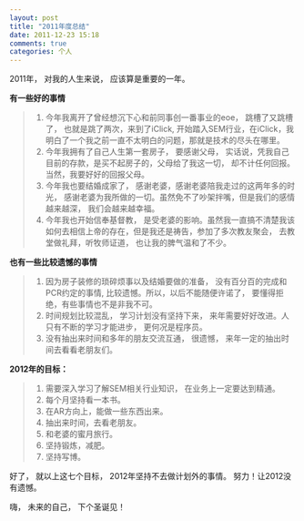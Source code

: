 ```yaml
---
layout: post
title: "2011年度总结"
date: 2011-12-23 15:18
comments: true
categories: 个人
---
```



2011年， 对我的人生来说， 应该算是重要的一年。 

**有一些好的事情**
  >1. 今年我离开了曾经想沉下心和前同事创一番事业的eoe， 跳槽了又跳槽了， 也就是跳了两次，来到了iClick, 开始踏入SEM行业，在iClick，我明白了一个我之前一直不太明白的问题，那就是技术的尽头在哪里。
  >2. 今年我拥有了自己人生第一套房子， 要感谢父母， 实话说，凭我自己目前的存款，是买不起房子的，父母给了我这一切， 却不计任何回报。当然，我要好好的回报父母。
  >3. 今年我也要结婚成家了， 感谢老婆，感谢老婆陪我走过的这两年多的时光， 感谢老婆为我所做的一切。虽然免不了吵架拌嘴，但是我们的感情越来越深， 我们会越来越幸福。
  >4. 今年我也开始信奉基督教， 是受老婆的影响。虽然我一直搞不清楚我该如何去相信上帝的存在，但是我还是祷告，参加了多次教友聚会， 去教堂做礼拜，听牧师证道， 也让我的脾气温和了不少。

**也有一些比较遗憾的事情**

  >1. 因为房子装修的琐碎烦事以及结婚要做的准备， 没有百分百的完成和PCR约定的事情, 比较遗憾。所以，以后不能随便许诺了， 要懂得拒绝，有些事情也不是非我不可。
  >2. 时间规划比较混乱， 学习计划没有坚持下来， 来年需要好好改进。人只有不断的学习才能进步， 更何况是程序员。
  >3. 没有抽出来时间和多年的朋友交流互通， 很遗憾， 来年一定的抽出时间去看看老朋友们。

**2012年的目标：**

  >1. 需要深入学习了解SEM相关行业知识， 在业务上一定要达到精通。
  >2. 每个月坚持看一本书。
  >3. 在AR方向上，能做一些东西出来。
  >4. 抽出来时间，去看老朋友。
  >5. 和老婆的蜜月旅行。
  >6. 坚持锻炼，减肥。
  >7. 坚持写博。

好了， 就以上这七个目标， 2012年坚持不去做计划外的事情。 努力！让2012没有遗憾。

嗨， 未来的自己， 下个圣诞见！









